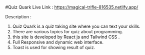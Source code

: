 #Quiz Quark
Live Link : https://magical-trifle-816535.netlify.app/

Description : 
1. Quiz Quark is a quiz taking site where you can text your skills.
2. There are various topics for quiz about programming.
3. this site is developed by React js and Tailwind CSS .
4. Full Responsive and dynamic web interface.
5. Toast is used for showing result of quiz.
